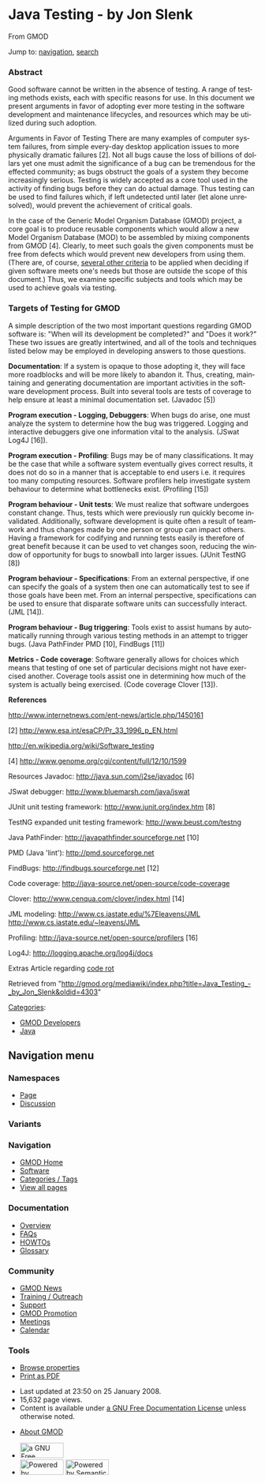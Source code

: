 <div id="mw-page-base" class="noprint">

</div>

<div id="mw-head-base" class="noprint">

</div>

<div id="content" class="mw-body" role="main">

<span id="top"></span>

<div id="mw-js-message" style="display:none;">

</div>



# <span dir="auto">Java Testing - by Jon Slenk</span>

<div id="bodyContent">

<div id="siteSub">

From GMOD

</div>

<div id="contentSub">

</div>

<div id="jump-to-nav" class="mw-jump">

Jump to: [navigation](#mw-navigation), [search](#p-search)

</div>

<div id="mw-content-text" class="mw-content-ltr" lang="en" dir="ltr">

### <span id="Abstract" class="mw-headline">Abstract</span>

Good software cannot be written in the absence of testing. A range of
testing methods exists, each with specific reasons for use. In this
document we present arguments in favor of adopting ever more testing in
the software development and maintenance lifecycles, and resources which
may be utilized during such adoption.

Arguments in Favor of Testing There are many examples of computer system
failures, from simple every-day desktop application issues to more
physically dramatic failures \[2\]. Not all bugs cause the loss of
billions of dollars yet one must admit the significance of a bug can be
tremendous for the effected community; as bugs obstruct the goals of a
system they become increasingly serious. Testing is widely accepted as a
core tool used in the activity of finding bugs before they can do actual
damage. Thus testing can be used to find failures which, if left
undetected until later (let alone unresolved), would prevent the
achievement of critical goals.

In the case of the Generic Model Organism Database (GMOD) project, a
core goal is to produce reusable components which would allow a new
Model Organism Database (MOD) to be assembled by mixing components from
GMOD \[4\]. Clearly, to meet such goals the given components must be
free from defects which would prevent new developers from using them.
(There are, of course, <a
href="http://www.stickyminds.com/sitewide.asp?sid=1&amp;sqry=%2AZ%28SM%29%2AJ%28ARTCOL%29%2AR%28createdate%29%2AK%28articlesandpapers%29%2AF%28%7E%29%2AX%28sqeorig%29%2A&amp;sidx=8&amp;sopp=10&amp;ObjectId=9854&amp;Function=DETAILBROWSE&amp;ObjectType=ART"
class="external text" rel="nofollow">several other criteria</a> to be
applied when deciding if given software meets one's needs but those are
outside the scope of this document.) Thus, we examine specific subjects
and tools which may be used to achieve goals via testing.

### <span id="Targets_of_Testing_for_GMOD" class="mw-headline">Targets of Testing for GMOD</span>

A simple description of the two most important questions regarding GMOD
software is: "When will its development be completed?" and "Does it
work?" These two issues are greatly intertwined, and all of the tools
and techniques listed below may be employed in developing answers to
those questions.

**Documentation**: If a system is opaque to those adopting it, they will
face more roadblocks and will be more likely to abandon it. Thus,
creating, maintaining and generating documentation are important
activities in the software development process. Built into several tools
are tests of coverage to help ensure at least a minimal documentation
set. (Javadoc \[5\])

**Program execution - Logging, Debuggers**: When bugs do arise, one must
analyze the system to determine how the bug was triggered. Logging and
interactive debuggers give one information vital to the analysis. (JSwat
Log4J \[16\]).

**Program execution - Profiling**: Bugs may be of many classifications.
It may be the case that while a software system eventually gives correct
results, it does not do so in a manner that is acceptable to end users
i.e. it requires too many computing resources. Software profilers help
investigate system behaviour to determine what bottlenecks exist.
(Profiling \[15\])

**Program behaviour - Unit tests**: We must realize that software
undergoes constant change. Thus, tests which were previously run quickly
become invalidated. Additionally, software development is quite often a
result of teamwork and thus changes made by one person or group can
impact others. Having a framework for codifying and running tests easily
is therefore of great benefit because it can be used to vet changes
soon, reducing the window of opportunity for bugs to snowball into
larger issues. (JUnit TestNG \[8\])

**Program behaviour - Specifications**: From an external perspective, if
one can specify the goals of a system then one can automatically test to
see if those goals have been met. From an internal perspective,
specifications can be used to ensure that disparate software units can
successfully interact. (JML \[14\]).

**Program behaviour - Bug triggering**: Tools exist to assist humans by
automatically running through various testing methods in an attempt to
trigger bugs. (Java PathFinder PMD \[10\], FindBugs \[11\])

**Metrics - Code coverage**: Software generally allows for choices which
means that testing of one set of particular decisions might not have
exercised another. Coverage tools assist one in determining how much of
the system is actually being exercised. (Code coverage Clover \[13\]).

  
**References**

<a href="http://www.internetnews.com/ent-news/article.php/1450161"
class="external free"
rel="nofollow">http://www.internetnews.com/ent-news/article.php/1450161</a>

\[2\] <a href="http://www.esa.int/esaCP/Pr_33_1996_p_EN.html"
class="external free"
rel="nofollow">http://www.esa.int/esaCP/Pr_33_1996_p_EN.html</a>

<a href="http://en.wikipedia.org/wiki/Software_testing"
class="external free"
rel="nofollow">http://en.wikipedia.org/wiki/Software_testing</a>

\[4\] <a href="http://www.genome.org/cgi/content/full/12/10/1599"
class="external free"
rel="nofollow">http://www.genome.org/cgi/content/full/12/10/1599</a>

Resources Javadoc:
<a href="http://java.sun.com/j2se/javadoc" class="external free"
rel="nofollow">http://java.sun.com/j2se/javadoc</a> \[6\]

JSwat debugger:
<a href="http://www.bluemarsh.com/java/jswat" class="external free"
rel="nofollow">http://www.bluemarsh.com/java/jswat</a>

JUnit unit testing framework:
<a href="http://www.junit.org/index.htm" class="external free"
rel="nofollow">http://www.junit.org/index.htm</a> \[8\]

TestNG expanded unit testing framework:
<a href="http://www.beust.com/testng" class="external free"
rel="nofollow">http://www.beust.com/testng</a>

Java PathFinder:
<a href="http://javapathfinder.sourceforge.net" class="external free"
rel="nofollow">http://javapathfinder.sourceforge.net</a> \[10\]

PMD (Java 'lint'):
<a href="http://pmd.sourceforge.net" class="external free"
rel="nofollow">http://pmd.sourceforge.net</a>

FindBugs:
<a href="http://findbugs.sourceforge.net" class="external free"
rel="nofollow">http://findbugs.sourceforge.net</a> \[12\]

Code coverage:
<a href="http://java-source.net/open-source/code-coverage"
class="external free"
rel="nofollow">http://java-source.net/open-source/code-coverage</a>

Clover:
<a href="http://www.cenqua.com/clover/index.html" class="external free"
rel="nofollow">http://www.cenqua.com/clover/index.html</a> \[14\]

JML modeling:
<a href="http://www.cs.iastate.edu/%7Eleavens/JML" class="external free"
rel="nofollow">http://www.cs.iastate.edu/%7Eleavens/JML</a>
<a href="http://www.cs.iastate.edu/~leavens/JML" class="external free"
rel="nofollow">http://www.cs.iastate.edu/~leavens/JML</a>

Profiling: <a href="http://java-source.net/open-source/profilers"
class="external free"
rel="nofollow">http://java-source.net/open-source/profilers</a> \[16\]

Log4J:
<a href="http://logging.apache.org/log4j/docs" class="external free"
rel="nofollow">http://logging.apache.org/log4j/docs</a>

Extras Article regarding <a
href="http://www.stickyminds.com/sitewide.asp?sid=1&amp;sqry=%2AZ%28SM%29%2AJ%28ARTCOL%29%2AR%28createdate%29%2AK%28articlesandpapers%29%2AF%28%7E%29%2AX%28sqeorig%29%2A&amp;sidx=10&amp;sopp=10&amp;ObjectId=9860&amp;Function=DETAILBROWSE&amp;ObjectType=ART"
class="external text" rel="nofollow">code rot</a>

</div>

<div class="printfooter">

Retrieved from
"<http://gmod.org/mediawiki/index.php?title=Java_Testing_-_by_Jon_Slenk&oldid=4303>"

</div>

<div id="catlinks" class="catlinks">

<div id="mw-normal-catlinks" class="mw-normal-catlinks">

[Categories](Special:Categories "Special:Categories"):

- [GMOD Developers](Category:GMOD_Developers "Category:GMOD Developers")
- [Java](Category:Java "Category:Java")

</div>

</div>

<div class="visualClear">

</div>

</div>

</div>

<div id="mw-navigation">

## Navigation menu

<div id="mw-head">



<div id="left-navigation">

<div id="p-namespaces" class="vectorTabs" role="navigation"
aria-labelledby="p-namespaces-label">

### Namespaces

- <span id="ca-nstab-main"><a href="Java_Testing_-_by_Jon_Slenk" accesskey="c"
  title="View the content page [c]">Page</a></span>
- <span id="ca-talk"><a
  href="http://gmod.org/mediawiki/index.php?title=Talk:Java_Testing_-_by_Jon_Slenk&amp;action=edit&amp;redlink=1"
  accesskey="t"
  title="Discussion about the content page [t]">Discussion</a></span>

</div>

<div id="p-variants" class="vectorMenu emptyPortlet" role="navigation"
aria-labelledby="p-variants-label">

### 

### Variants[](#)

<div class="menu">

</div>

</div>

</div>

<div id="right-navigation">





</div>



</div>

</div>

</div>

<div id="mw-panel">

<div id="p-logo" role="banner">

<a href="Main_Page"
style="background-image: url(../images/GMOD-cogs.png);"
title="Visit the main page"></a>

</div>

<div id="p-Navigation" class="portal" role="navigation"
aria-labelledby="p-Navigation-label">

### Navigation

<div class="body">

- <span id="n-GMOD-Home">[GMOD Home](Main_Page)</span>
- <span id="n-Software">[Software](GMOD_Components)</span>
- <span id="n-Categories-.2F-Tags">[Categories /
  Tags](Categories)</span>
- <span id="n-View-all-pages">[View all pages](Special:AllPages)</span>

</div>

</div>

<div id="p-Documentation" class="portal" role="navigation"
aria-labelledby="p-Documentation-label">

### Documentation

<div class="body">

- <span id="n-Overview">[Overview](Overview)</span>
- <span id="n-FAQs">[FAQs](Category:FAQ)</span>
- <span id="n-HOWTOs">[HOWTOs](Category:HOWTO)</span>
- <span id="n-Glossary">[Glossary](Glossary)</span>

</div>

</div>

<div id="p-Community" class="portal" role="navigation"
aria-labelledby="p-Community-label">

### Community

<div class="body">

- <span id="n-GMOD-News">[GMOD News](GMOD_News)</span>
- <span id="n-Training-.2F-Outreach">[Training /
  Outreach](Training_and_Outreach)</span>
- <span id="n-Support">[Support](Support)</span>
- <span id="n-GMOD-Promotion">[GMOD Promotion](GMOD_Promotion)</span>
- <span id="n-Meetings">[Meetings](Meetings)</span>
- <span id="n-Calendar">[Calendar](Calendar)</span>

</div>

</div>

<div id="p-tb" class="portal" role="navigation"
aria-labelledby="p-tb-label">

### Tools

<div class="body">


- <span id="t-smwbrowselink"><a href="Special:Browse/Java_Testing_-2D_by_Jon_Slenk"
  rel="smw-browse">Browse properties</a></span>
- <span id="t-pdf">[Print as
  PDF](http://gmod.org/mediawiki/index.php?title=Special:PdfPrint&page=Java_Testing_-_by_Jon_Slenk)</span>

</div>

</div>

</div>

</div>

<div id="footer" role="contentinfo">

- <span id="footer-info-lastmod">Last updated at 23:50 on 25 January
  2008.</span>
- <span id="footer-info-viewcount">15,632 page views.</span>
- <span id="footer-info-copyright">Content is available under
  <a href="http://www.gnu.org/licenses/fdl-1.3.html" class="external"
  rel="nofollow">a GNU Free Documentation License</a> unless otherwise
  noted.</span>

<!-- -->

- <span id="footer-places-about">[About
  GMOD](GMOD:About "GMOD:About")</span>

<!-- -->

- <span id="footer-copyrightico">[<img src="http://www.gnu.org/graphics/gfdl-logo-small.png" width="88"
  height="31" alt="a GNU Free Documentation License" />](http://www.gnu.org/licenses/fdl-1.3.html)</span>
- <span id="footer-poweredbyico">[<img
  src="../mediawiki/skins/common/images/poweredby_mediawiki_88x31.png"
  width="88" height="31" alt="Powered by MediaWiki" />](http://www.mediawiki.org/)
  [<img
  src="../mediawiki/extensions/SemanticMediaWiki/resources/images/smw_button.png"
  width="88" height="31" alt="Powered by Semantic MediaWiki" />](https://www.semantic-mediawiki.org/wiki/Semantic_MediaWiki)</span>

<div style="clear:both">

</div>

</div>
